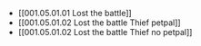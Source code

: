 - [[001.05.01.01 Lost the battle]]
- [[001.05.01.02 Lost the battle Thief petpal]]
- [[001.05.01.02 Lost the battle Thief no petpal]]